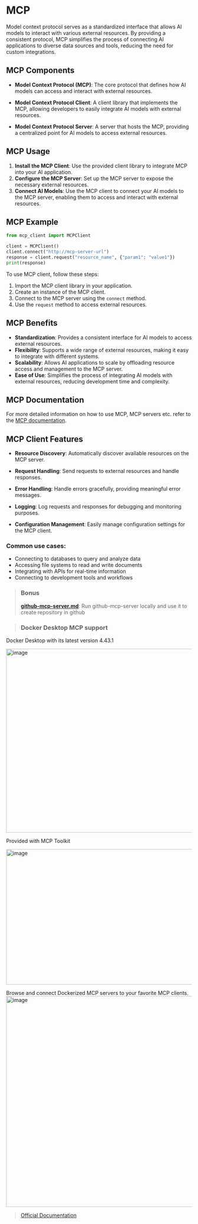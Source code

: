 # MCP
Model context protocol serves as a standardized interface that allows AI models to interact with various external resources. By providing a consistent protocol, MCP simplifies the process of connecting AI applications to diverse data sources and tools, reducing the need for custom integrations.

## MCP Components
- **Model Context Protocol (MCP)**: The core protocol that defines how AI models can access and interact with external resources.

- **Model Context Protocol Client**: A client library that implements the MCP, allowing developers to easily integrate AI models with external resources.

- **Model Context Protocol Server**: A server that hosts the MCP, providing a centralized point for AI models to access external resources.

## MCP Usage
1. **Install the MCP Client**: Use the provided client library to integrate MCP into your AI application.
2. **Configure the MCP Server**: Set up the MCP server to expose the necessary external resources.
3. **Connect AI Models**: Use the MCP client to connect your AI models to the MCP server, enabling them to access and interact with external resources. 

## MCP Example
```python
from mcp_client import MCPClient

client = MCPClient()
client.connect("http://mcp-server-url")
response = client.request("resource_name", {"param1": "value1"})
print(response)
```
To use MCP client, follow these steps:
1. Import the MCP client library in your application.
2. Create an instance of the MCP client.
3. Connect to the MCP server using the `connect` method.
4. Use the `request` method to access external resources.

## MCP Benefits
- **Standardization**: Provides a consistent interface for AI models to access external resources.
- **Flexibility**: Supports a wide range of external resources, making it easy to integrate with different systems.
- **Scalability**: Allows AI applications to scale by offloading resource access and management to the MCP server.
- **Ease of Use**: Simplifies the process of integrating AI models with external resources, reducing development time and complexity.   

## MCP Documentation
For more detailed information on how to use MCP, MCP servers etc. refer to the [MCP documentation](https://github.com/modelcontextprotocol/servers).


## MCP Client Features
- **Resource Discovery**: Automatically discover available resources on the MCP server.
- **Request Handling**: Send requests to external resources and handle responses.       

- **Error Handling**: Handle errors gracefully, providing meaningful error messages.
- **Logging**: Log requests and responses for debugging and monitoring purposes.        
- **Configuration Management**: Easily manage configuration settings for the MCP client.

### Common use cases:

- Connecting to databases to query and analyze data
- Accessing file systems to read and write documents
- Integrating with APIs for real-time information
- Connecting to development tools and workflows

> ### Bonus
> **[github-mcp-server.md](./github-mcp-server.md)**: Run github-mcp-server locally and use it to create repository in github

> ### Docker Desktop MCP support
Docker Desktop with its latest version 4.43.1

<img width="738" height="497" alt="image" src="https://github.com/user-attachments/assets/527d62ff-a640-4629-ad22-d8768b3527e9" />

Provided with MCP Toolkit

<img width="603" height="366" alt="image" src="https://github.com/user-attachments/assets/e8492663-454d-4e02-bf62-2239dcaac4f3" />

Browse and connect Dockerized MCP servers to your favorite MCP clients.
<img width="1202" height="570" alt="image" src="https://github.com/user-attachments/assets/e994eb62-86f1-4ffa-ab40-18cecfeaa5d3" />

> [Official Documentation](https://docs.docker.com/ai/mcp-catalog-and-toolkit/toolkit/)








